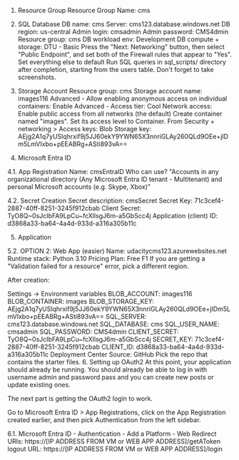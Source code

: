 1. Resource Group
Resource Group Name: cms

2. SQL Database
DB name: cms
Server: cms123.database.windows.net
DB region: us-central
Admin login: cmsadmin
Admin password: CMS4dmin
Resource group: cms
DB workload env: Development
DB compute + storage: DTU - Basic
Press the "Next: Networking" button, then select "Public Endpoint", and set both of the Firewall rules that appear to "Yes".
Set everything else to default
Run SQL queries in sql_scripts/ directory after completion, starting from the users table. Don't forget to take screenshots.

3. Storage Account
Resource group: cms
Storage account name: images116
Advanced - Allow enabling anonymous access on individual containers: Enable
Advanced - Access tier: Cool
Network access: Enable public access from all networks (the default)
Create container named "images". Set its access level to Container.
From Security + networking > Access keys:
Blob Storage key: AEjg2A1q7yUSlqhrxif9j5JJ60ekY9YWN65X3nnriGLAy260QLd9OEe+jIDm5LmVIxbo+pEEABRg+ASti893vA==

4. Microsoft Entra ID

4.1. App Registration
Name: cmsEntraID
Who can use? "Accounts in any organizational directory (Any Microsoft Entra ID tenant - Multitenant) and personal Microsoft accounts (e.g. Skype, Xbox)"

4.2. Secret Creation
Secret description: cmsSecret
Secret Key: 71c3cef4-2887-40ff-8251-3245f912cbab
Client Secret: TyO8Q~0sJcIbFA9LpCu~fcXllsgJ6m-a5GbScc4j
Application (client) ID: d3868a33-ba64-4a4d-933d-a316a305b11c


5. Application

5.2. OPTION 2: Web App (easier)
Name: udacitycms123.azurewebsites.net
Runtime stack: Python 3.10
Pricing Plan: Free F1
If you are getting a "Validation failed for a resource" error, pick a different region.

After creation:

Settings -> Environment variables 
BLOB_ACCOUNT: images116
BLOB_CONTAINER: images
BLOB_STORAGE_KEY: AEjg2A1q7yUSlqhrxif9j5JJ60ekY9YWN65X3nnriGLAy260QLd9OEe+jIDm5LmVIxbo+pEEABRg+ASti893vA==
SQL_SERVER: cms123.database.windows.net
SQL_DATABASE: cms
SQL_USER_NAME: cmsadmin
SQL_PASSWORD: CMS4dmin
CLIENT_SECRET: TyO8Q~0sJcIbFA9LpCu~fcXllsgJ6m-a5GbScc4j
SECRET_KEY: 71c3cef4-2887-40ff-8251-3245f912cbab
CLIENT_ID: d3868a33-ba64-4a4d-933d-a316a305b11c
Deployment Center
Source: GitHub
Pick the repo that contains the starter files.
6. Setting up OAuth2
At this point, your application should already be running. You should already be able to log in with username admin and password pass and you can create new posts or update existing ones.

The next part is getting the OAuth2 login to work.

Go to Microsoft Entra ID > App Registrations, click on the App Registration created earlier, and then pick Authentication from the left sidebar.

6.1. Microsoft Entra ID - Authentication - Add a Platform - Web
Redirect URIs: https://[IP ADDRESS FROM VM or WEB APP ADDRESS]/getAToken
logout URL: https://[IP ADDRESS FROM VM or WEB APP ADDRESS]/login

